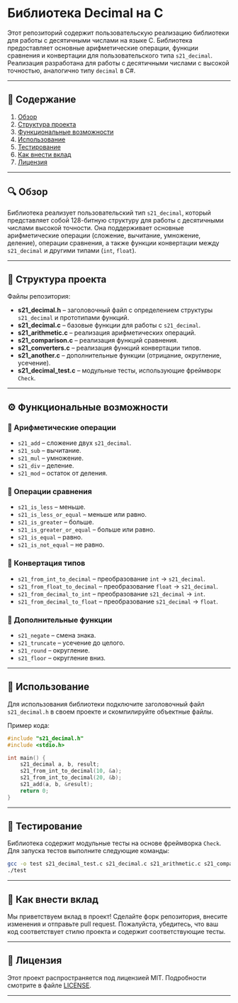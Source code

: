 # Библиотека Decimal на C

Этот репозиторий содержит пользовательскую реализацию библиотеки для работы с десятичными числами на языке C. Библиотека предоставляет основные арифметические операции, функции сравнения и конвертации для пользовательского типа `s21_decimal`. Реализация разработана для работы с десятичными числами с высокой точностью, аналогично типу `decimal` в C#.

---

## 📌 Содержание

1. [Обзор](#обзор)
2. [Структура проекта](#структура-проекта)
3. [Функциональные возможности](#функциональные-возможности)
4. [Использование](#использование)
5. [Тестирование](#тестирование)
6. [Как внести вклад](#как-внести-вклад)
7. [Лицензия](#лицензия)

---

## 🔍 Обзор

Библиотека реализует пользовательский тип `s21_decimal`, который представляет собой 128-битную структуру для работы с десятичными числами высокой точности. Она поддерживает основные арифметические операции (сложение, вычитание, умножение, деление), операции сравнения, а также функции конвертации между `s21_decimal` и другими типами (`int`, `float`).

---

## 📁 Структура проекта

Файлы репозитория:

- **s21_decimal.h** – заголовочный файл с определением структуры `s21_decimal` и прототипами функций.
- **s21_decimal.c** – базовые функции для работы с `s21_decimal`.
- **s21_arithmetic.c** – реализация арифметических операций.
- **s21_comparison.c** – реализация функций сравнения.
- **s21_converters.c** – реализация функций конвертации типов.
- **s21_another.c** – дополнительные функции (отрицание, округление, усечение).
- **s21_decimal_test.c** – модульные тесты, использующие фреймворк `Check`.

---

## ⚙️ Функциональные возможности

### 🧮 Арифметические операции

- `s21_add` – сложение двух `s21_decimal`.
- `s21_sub` – вычитание.
- `s21_mul` – умножение.
- `s21_div` – деление.
- `s21_mod` – остаток от деления.

### 🔄 Операции сравнения

- `s21_is_less` – меньше.
- `s21_is_less_or_equal` – меньше или равно.
- `s21_is_greater` – больше.
- `s21_is_greater_or_equal` – больше или равно.
- `s21_is_equal` – равно.
- `s21_is_not_equal` – не равно.

### 🔄 Конвертация типов

- `s21_from_int_to_decimal` – преобразование `int` → `s21_decimal`.
- `s21_from_float_to_decimal` – преобразование `float` → `s21_decimal`.
- `s21_from_decimal_to_int` – преобразование `s21_decimal` → `int`.
- `s21_from_decimal_to_float` – преобразование `s21_decimal` → `float`.

### 🔧 Дополнительные функции

- `s21_negate` – смена знака.
- `s21_truncate` – усечение до целого.
- `s21_round` – округление.
- `s21_floor` – округление вниз.

---

## 🚀 Использование

Для использования библиотеки подключите заголовочный файл `s21_decimal.h` в своем проекте и скомпилируйте объектные файлы.

Пример кода:

```c
#include "s21_decimal.h"
#include <stdio.h>

int main() {
    s21_decimal a, b, result;
    s21_from_int_to_decimal(10, &a);
    s21_from_int_to_decimal(20, &b);
    s21_add(a, b, &result);
    return 0;
}
```

---

## 🧪 Тестирование

Библиотека содержит модульные тесты на основе фреймворка `Check`. Для запуска тестов выполните следующие команды:

```bash
gcc -o test s21_decimal_test.c s21_decimal.c s21_arithmetic.c s21_comparison.c s21_converters.c s21_another.c -lcheck -lm
./test
```

---

## 🤝 Как внести вклад

Мы приветствуем вклад в проект! Сделайте форк репозитория, внесите изменения и отправьте pull request. Пожалуйста, убедитесь, что ваш код соответствует стилю проекта и содержит соответствующие тесты.

---

## 📜 Лицензия

Этот проект распространяется под лицензией MIT. Подробности смотрите в файле [LICENSE](LICENSE).

---
